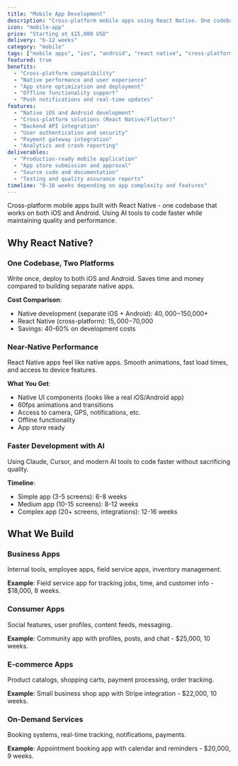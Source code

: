 ```yaml
---
title: "Mobile App Development"
description: "Cross-platform mobile apps using React Native. One codebase for iOS and Android, built efficiently with AI-assisted development."
icon: "mobile-app"
price: "Starting at $15,000 USD"
delivery: "6-12 weeks"
category: "mobile"
tags: ["mobile apps", "ios", "android", "react native", "cross-platform"]
featured: true
benefits:
  - "Cross-platform compatibility"
  - "Native performance and user experience"
  - "App store optimization and deployment"
  - "Offline functionality support"
  - "Push notifications and real-time updates"
features:
  - "Native iOS and Android development"
  - "Cross-platform solutions (React Native/Flutter)"
  - "Backend API integration"
  - "User authentication and security"
  - "Payment gateway integration"
  - "Analytics and crash reporting"
deliverables:
  - "Production-ready mobile application"
  - "App store submission and approval"
  - "Source code and documentation"
  - "Testing and quality assurance reports"
timeline: "8-16 weeks depending on app complexity and features"
---
```


Cross-platform mobile apps built with React Native - one codebase that works on both iOS and Android. Using AI tools to code faster while maintaining quality and performance.

## Why React Native?

### One Codebase, Two Platforms

Write once, deploy to both iOS and Android. Saves time and money compared to building separate native apps.

**Cost Comparison**:
- Native development (separate iOS + Android): $40,000-$150,000+
- React Native (cross-platform): $15,000-$70,000
- Savings: 40-60% on development costs

### Near-Native Performance

React Native apps feel like native apps. Smooth animations, fast load times, and access to device features.

**What You Get**:
- Native UI components (looks like a real iOS/Android app)
- 60fps animations and transitions
- Access to camera, GPS, notifications, etc.
- Offline functionality
- App store ready

### Faster Development with AI

Using Claude, Cursor, and modern AI tools to code faster without sacrificing quality.

**Timeline**:
- Simple app (3-5 screens): 6-8 weeks
- Medium app (10-15 screens): 8-12 weeks  
- Complex app (20+ screens, integrations): 12-16 weeks

## What We Build

### Business Apps

Internal tools, employee apps, field service apps, inventory management.

**Example**: Field service app for tracking jobs, time, and customer info - $18,000, 8 weeks.

### Consumer Apps

Social features, user profiles, content feeds, messaging.

**Example**: Community app with profiles, posts, and chat - $25,000, 10 weeks.

### E-commerce Apps

Product catalogs, shopping carts, payment processing, order tracking.

**Example**: Small business shop app with Stripe integration - $22,000, 10 weeks.

### On-Demand Services

Booking systems, real-time tracking, notifications, payments.

**Example**: Appointment booking app with calendar and reminders - $20,000, 9 weeks.
